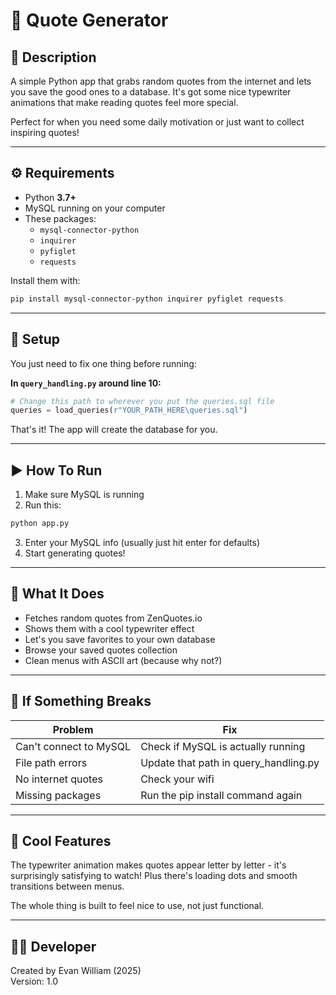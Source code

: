 # 💭 Quote Generator

## 📜 Description

A simple Python app that grabs random quotes from the internet and lets you save the good ones to a database. It's got some nice typewriter animations that make reading quotes feel more special.

Perfect for when you need some daily motivation or just want to collect inspiring quotes!

---

## ⚙️ Requirements

- Python **3.7+**
- MySQL running on your computer
- These packages:
  - `mysql-connector-python`
  - `inquirer` 
  - `pyfiglet`
  - `requests`

Install them with:
```bash
pip install mysql-connector-python inquirer pyfiglet requests
```

---

## 📂 Setup

You just need to fix one thing before running:

**In `query_handling.py` around line 10:**
```python
# Change this path to wherever you put the queries.sql file
queries = load_queries(r"YOUR_PATH_HERE\queries.sql")
```

That's it! The app will create the database for you.

---

## ▶️ How To Run

1. Make sure MySQL is running
2. Run this:
```bash
python app.py
```
3. Enter your MySQL info (usually just hit enter for defaults)
4. Start generating quotes!

---

## 🎯 What It Does

- Fetches random quotes from ZenQuotes.io
- Shows them with a cool typewriter effect
- Let's you save favorites to your own database  
- Browse your saved quotes collection
- Clean menus with ASCII art (because why not?)

---

## 🧰 If Something Breaks

| Problem | Fix |
|---------|-----|
| Can't connect to MySQL | Check if MySQL is actually running |
| File path errors | Update that path in query_handling.py |
| No internet quotes | Check your wifi |
| Missing packages | Run the pip install command again |

---

## 🎨 Cool Features

The typewriter animation makes quotes appear letter by letter - it's surprisingly satisfying to watch! Plus there's loading dots and smooth transitions between menus.

The whole thing is built to feel nice to use, not just functional.

---

## 👨‍💻 Developer  
Created by Evan William (2025)  
Version: 1.0
